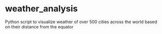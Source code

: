 # weather_analysis
Python script to visualize weather of over 500 cities across the world based on their distance from the equator
